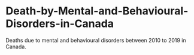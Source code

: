# Death-by-Mental-and-Behavioural-Disorders-in-Canada
Deaths due to mental and behavioural disorders between 2010 to 2019 in Canada.
